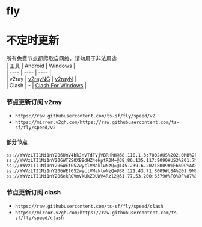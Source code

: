 # fly
# 不定时更新
所有免费节点都爬取自网络，请勿用于非法用途  
|  工具  | Android  | Windows  |  
|  ----  | ----   | ----  |  
| v2ray  | [v2rayNG](https://github.com/2dust/v2rayNG/releases) | [v2rayN](https://github.com/2dust/v2rayN/releases) |  
| Clash  | - | [Clash For Windows](https://github.com/2dust/clashN/releases) | 
  
### 节点更新订阅  v2ray
- `https://raw.githubusercontent.com/ts-sf/fly/speed/v2`  
- `https://mirror.v2gh.com/https://raw.githubusercontent.com/ts-sf/fly/speed/v2`  

#### 部分节点  
``` 
ss://YWVzLTI1Ni1nY206UmV4bkJnVTdFVjVBRHhH@38.110.1.3:7002#US%202.0MB%2Fs
ss://YWVzLTI1Ni1nY206WTZSOXBBdHZ4eHptR0M=@38.86.135.117:9090#US3%201.7MB%2Fs
ss://YWVzLTI1Ni1nY206WEtGS2wyclVMaklwNzQ=@145.239.6.202:8009#%E6%9C%AA%E7%9F%A56%201.9MB%2Fs
ss://YWVzLTI1Ni1nY206WEtGS2wyclVMaklwNzQ=@38.121.43.71:8009#US4%201.9MB%2Fs
ss://YWVzLTI1Ni1nY206ekROVmVkUkZQUWV4Rzl2@51.77.53.200:6379#%F0%9F%87%B5%F0%9F%87%B1PL%E6%B3%A2%E5%85%B0%201.8MB%2Fs
```
### 节点更新订阅  clash
- `https://raw.githubusercontent.com/ts-sf/fly/speed/clash`  
- `https://mirror.v2gh.com/https://raw.githubusercontent.com/ts-sf/fly/speed/clash`  


